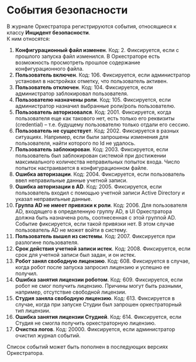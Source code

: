 # События безопасности
В журнале Оркестратора регистрируются события, относящиеся к классу **Инцидент безопасности**.\
К ним относятся:
1. **Конфигурационный файл изменен**. Код: 2. Фиксируется, если с прошлого запуска файл изменился. В Оркестраторе есть возможность просмотреть прошлое содержание конфигурационного файла.
1. **Пользователь включен**. Код: 106. Фиксируется, если администратор установил в настройках отметку, что пользователь активен. 
1. **Пользователь отключен**. Код: 104. Фиксируется, если администратор заблокировал пользователя.
1. **Пользователю назначены роли**. Код: 105. Фиксируется, если администратор назначил выбранные роли/роль пользователю. 
1. **Пользователь авторизовался**. Код: 2001. Фиксируется, когда пользователя еще как такового нет, есть только его реквизиты (credential) – т.е. будущему пользователю только отдали его сессию.
1. **Пользователь не существует**. Код: 2002. Фиксируется в разных ситуациях. Например, если были запрошены изменения для пользователя, найти которого по Id не удалось. 
1. **Пользователь заблокирован**. Код: 2003. Фиксируется, если пользователь был заблокирован системой при достижении максимального количества неправильных попыток входа. Число попыток настраивается в конфигурационном файле.
1. **Ошибка авторизации**. Код: 2004. Фиксируется, если пользователь ввел неправильные данные учетной записи.
1. **Ошибка авторизации в AD**. Код: 2005. Фиксируется, если пользователь входил с помощью учетной записи Active Directory и указал неправильные данные.
1. **Группа AD не имеет привязки к роли**. Код: 2006. Для пользователя AD, входящего в определенную группу AD, в UI Оркестратора должна быть назначена роль, соотнесенная с этой группой AD. Событие фиксируется, если такой привязки нет. В этом случае пользователь AD не может войти в систему. 
1. **Пользователь вышел из системы**. Код: 2007. Фиксируется при разлогине пользователя.  
1. **Срок действия учетной записи истек**. Код: 2008. Фиксируется, если срок для учетной записи был задан, и он истек.  
1. **Робот занял свободную лицензию**. Код: 608. Фиксируется в случае, когда робот после запуска запросил лицензию и успешно ее получил. 
1. **Ошибка занятия лицензии роботом**. Код: 609. Фиксируется, если робот не смог получить лицензию. Причины могут быть разными, например, отсутствие свободной лицензии.
1. **Студия заняла свободную лицензию**. Код: 613. Фиксируется в случае, когда при запуске Студии был запрошен оркестраторный тип лицензии.
1. **Ошибка занятия лицензии Студией**. Код: 614. Фиксируется, если Студия не смогла получить оркестраторную лицензию.
1. **Очистка логов**. Код: 20000. Фиксируется, если администратор очистил журнал событий.

Список событий может быть пополнен в последующих версиях Оркестратора.
